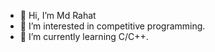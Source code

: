 - 👋 Hi, I’m Md Rahat
- 👀 I’m interested in competitive programming.
- 🌱 I’m currently learning C/C++.
